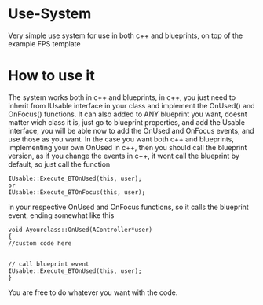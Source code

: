 Use-System
==========

Very simple use system for use in both c++ and blueprints, on top of the example FPS template


How to use it
=============

The system works both in c++ and blueprints, in c++, you just need to inherit from IUsable interface in your class and implement the OnUsed() and OnFocus() functions.
It can also added to ANY blueprint you want, doesnt matter wich class it is, just go to blueprint properties, and add the Usable interface, you will be able now to add the OnUsed and OnFocus events, and use those as you want.
In the case you want both c++ and blueprints, implementing your own OnUsed in c++, then you should call the blueprint version, as if you change the events in c++, it wont call the blueprint by default, so just call the function
	
	
	IUsable::Execute_BTOnUsed(this, user); 
	or 
	IUsable::Execute_BTOnFocus(this, user);
	
in your respective OnUsed and OnFocus functions, so it calls the blueprint event, ending somewhat like this
	
	void Ayourclass::OnUsed(AController*user)
	{
	//custom code here
	
	
	// call blueprint event
	IUsable::Execute_BTOnUsed(this, user); 
	}

	
You are free to do whatever you want with the code.

